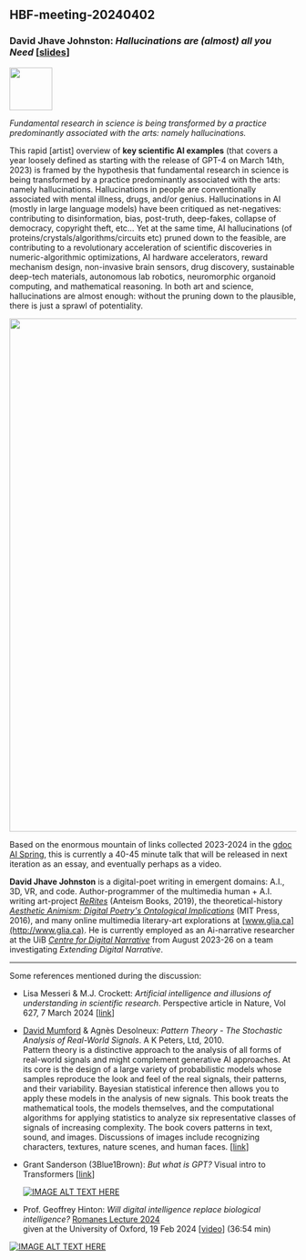 ## HBF-meeting-20240402

### David Jhave Johnston: _Hallucinations are (almost) all you Need_  [[slides](https://glia.ca/2024/HallucinationsAre%28almost%29Enough-Jhave-April2nd2024.pdf)]

[<img src=https://github.com/Brain-and-Consciousness/HBF/blob/main/hbf-meeting-2024-04-02/assets/CDN-logo.png width=75>](https://www.uib.no/en/cdn)

_Fundamental research in science is being transformed by a practice predominantly associated with the arts: namely hallucinations._


This rapid [artist] overview of **key scientific AI examples** (that covers a year loosely defined as starting with the release of GPT-4 on March 14th, 2023) is framed by the hypothesis that fundamental research in science is being transformed by a practice predominantly associated with the arts: namely hallucinations. Hallucinations in people are conventionally associated with mental illness, drugs, and/or genius. Hallucinations in AI (mostly in large language models) have been critiqued as net-negatives: contributing to disinformation, bias, post-truth, deep-fakes, collapse of democracy, copyright theft, etc… Yet at the same time, AI hallucinations (of proteins/crystals/algorithms/circuits etc) pruned down to the feasible, are contributing to a revolutionary acceleration of scientific discoveries in numeric-algorithmic optimizations, AI hardware accelerators, reward mechanism design, non-invasive brain sensors, drug discovery, sustainable deep-tech materials, autonomous lab robotics, neuromorphic organoid computing, and mathematical reasoning. In both art and science, hallucinations are almost enough: without the pruning down to the plausible, there is just a sprawl of potentiality.

<img src=https://github.com/Brain-and-Consciousness/HBF/blob/main/hbf-meeting-2024-04-02/assets/Jhave-fig.png width=900>


Based on the enormous mountain of links collected 2023-2024 in the [gdoc AI Spring](https://docs.google.com/document/d/1qlX4UGrjkdMguL9PMEtm9Mp7PYHrTmMCFqnshOeA-xw/edit?usp=sharing), this is currently a 40-45 minute talk that will be released in next iteration as an essay, and eventually perhaps as a video.<br>


**David Jhave Johnston** is a digital-poet writing in emergent domains: A.I., 3D, VR, and code. Author-programmer of the multimedia human + A.I. writing art-project [_ReRites_](http://glia.ca/rerites) (Anteism Books, 2019), the theoretical-history [_Aesthetic Animism: Digital Poetry's Ontological Implications_](https://mitpress.mit.edu/9780262034517/aesthetic-animism) (MIT Press, 2016), and many online multimedia literary-art explorations at [www.glia.ca](http://www.glia.ca). He is currently employed as an Ai-narrative researcher at the UiB [_Centre for Digital Narrative_](https://www.uib.no/en/cdn) from August 2023-26 on a team investigating _Extending Digital Narrative_. 

-----

Some references mentioned during the discussion:

- Lisa Messeri & M.J. Crockett: _Artificial intelligence and illusions of understanding in scientific research_. Perspective article in Nature, Vol 627, 7 March 2024 [[link](https://www.nature.com/articles/s41586-024-07146-0)]

- [David Mumford](https://en.wikipedia.org/wiki/David_Mumford) & Agnès Desolneux: _Pattern Theory - The Stochastic Analysis of Real-World Signals_. A K Peters, Ltd, 2010. <br>
Pattern theory is a distinctive approach to the analysis of all forms of real-world signals and might complement generative AI approaches. At its core is the design of a large variety of probabilistic models whose samples reproduce the look and feel of the real signals, their patterns, and their variability. Bayesian statistical inference then allows you to apply these models in the analysis of new signals.
This book treats the mathematical tools, the models themselves, and the computational algorithms for applying statistics to analyze six representative classes of signals of increasing complexity. The book covers patterns in text, sound, and images. Discussions of images include recognizing characters, textures, nature scenes, and human faces. [[link](https://www.dam.brown.edu/ptg/MDbook/index.html)]
  
- Grant Sanderson (3Blue1Brown): _But what is GPT?_ Visual intro to Transformers [[link](https://www.3blue1brown.com/lessons/gpt)]

  [![IMAGE ALT TEXT HERE](https://img.youtube.com/vi/wjZofJX0v4M/sddefault.jpg)](https://youtu.be/wjZofJX0v4M)

- Prof. Geoffrey Hinton: _Will digital intelligence replace biological intelligence?_ [Romanes Lecture 2024](https://www.ox.ac.uk/news/2024-02-20-romanes-lecture-godfather-ai-speaks-about-risks-artificial-intelligence) <br>given at the University of Oxford, 19 Feb 2024  [[video](https://youtu.be/N1TEjTeQeg0)] (36:54 min)

[![IMAGE ALT TEXT HERE](https://img.youtube.com/vi/N1TEjTeQeg0/maxresdefault.jpg)](https://www.youtube.com/watch?v=N1TEjTeQeg0)


<!--

Originally:

[![IMAGE ALT TEXT HERE](https://img.youtube.com/vi/wjZofJX0v4M/maxresdefault.jpg)](https://youtu.be/wjZofJX0v4M) 

Smaller version:
[![IMAGE ALT TEXT HERE](https://img.youtube.com/vi/wjZofJX0v4M/0.jpg)](https://youtu.be/wjZofJX0v4M) 

Replace /maxresdefault.jpg with any of these resolutions:

0.jpg - Lowest resolution
1.jpg, 2.jpg, 3.jpg - Progressively higher resolutions
sddefault.jpg - Standard definition
hqdefault.jpg - High quality
mqdefault.jpg - Medium quality

-->
